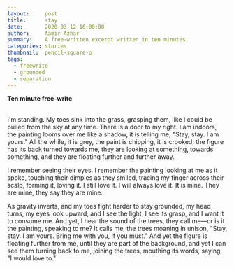 ```yaml
---
layout:     post
title:      stay
date:       2020-03-12 16:00:00
author:     Aamir Azhar
summary:    A free-written excerpt written in ten minutes.
categories: stories
thumbnail:  pencil-square-o
tags:
  - freewrite
  - grounded
  - separation
---
```

**Ten minute free-write**

<br>
I'm standing. My toes sink into the grass, grasping them, like I could be pulled from the sky at any time. There is a door to my right. I am indoors, the painting looms over me like a shadow, it is telling me, "Stay, stay. I am yours." All the while, it is grey, the paint is chipping, it is crooked; the figure has its back turned towards me, they are looking at something, towards something, and they are floating further and further away.

I remember seeing their eyes. I remember the painting looking at me as it spoke, touching their dimples as they smiled, tracing my finger across their scalp, forming it, loving it. I still love it. I will always love it. It is mine. They are mine, they say they are mine.

As gravity inverts, and my toes fight harder to stay grounded, my head turns, my eyes look upward, and I see the light, I see its grasp, and I want it to consume me. And yet, I hear the sound of the trees, they call me—or is it the painting, speaking to me? It calls me, the trees moaning in unison, "Stay, stay. I am yours. Bring me with you, if you must." And yet the figure is floating further from me, until they are part of the background, and yet I can see them turning back to me, joining the trees, mouthing its words, saying, "I would love to."
